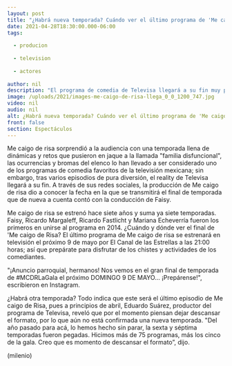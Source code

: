 ```yaml
---
layout: post
title: "¿Habrá nueva temporada? Cuándo ver el último programa de 'Me caigo de risa'"
date: 2021-04-28T18:30:00.000-06:00
tags:
  
  - producion
  
  - television
  
  - actores
  
author: nil
description: "El programa de comedia de Televisa llegará a su fin muy pronto; te compartimos cuándo se transmitirá el último episodio y si planean nueva temporada. "
image: /uploads/2021/images-me-caigo-de-risa-llega_0_0_1200_747.jpg
video: nil
audio: nil
alt: ¿Habrá nueva temporada? Cuándo ver el último programa de 'Me caigo de risa'
front: false
section: Espectáculos
---
```


Me caigo de risa sorprendió a la audiencia con una temporada llena de dinámicas y retos que pusieron en jaque a la llamada "familia disfuncional", las ocurrencias  y bromas del elenco lo han llevado a ser considerado uno de los programas de comedia favoritos de la televisión mexicana; sin embargo, tras varios episodios de pura diversión, el reality de Televisa llegará a su fin.  A través de sus redes sociales, la producción de Me caigo de risa dio a conocer la fecha en la que se transmitirá el final de temporada que de nueva a cuenta contó con la conducción de Faisy.  

Me caigo de risa se estrenó hace siete años y suma ya siete temporadas. Faisy, Ricardo Margaleff, Ricardo Fastlicht y Mariana Echeverría fueron los primeros en unirse al programa en 2014.  ¿Cuándo y dónde ver el final de 'Me caigo de Risa? El último programa de Me caigo de risa se estrenará en televisión el próximo 9 de mayo por El Canal de las Estrellas a las 21:00 horas; así que prepárate para disfrutar de los chistes y actividades de los comediantes. 

"¡Anuncio parroquial, hermanos! Nos vemos en el gran final de temporada de #MCDRLaGala el próximo DOMINGO 9 DE MAYO... ¡Prepárense!", escribieron en Instagram.  

¿Habrá otra temporada? Todo indica que este será el último episodio de Me caigo de Risa, pues a principios de abril, Eduardo Suárez, productor del programa de Televisa, reveló que por el momento piensan dejar descansar el formato, por lo que aún no está confirmada una nueva temporada.  "Del año pasado para acá, lo hemos hecho sin parar, la sexta y séptima temporadas fueron pegadas. Hicimos más de 75 programas, más los cinco de la gala. Creo que es momento de descansar el formato”, dijo. 

(milenio)
